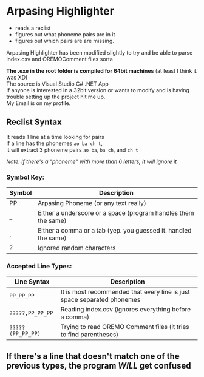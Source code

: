 # Arpasing Highlighter

- reads a reclist
- figures out what phoneme pairs are in it
- figures out which pairs are are missing.

Arpasing Highlighter has been modified slightly to try and be able to parse index.csv and OREMOComment files sorta

**The .exe in the root folder is compiled for 64bit machines** (at least I think it was XD)  
The source is Visual Studio C# .NET App  
If anyone is interested in a 32bit version or wants to modify and is having trouble setting up the project hit me up.  
My Email is on my profile.

## Reclist Syntax

It reads 1 line at a time looking for pairs  
If a line has the phonemes `ao ba ch t`,  
it will extract 3 phoneme pairs `ao ba`, `ba ch`, and `ch t`

*Note: If there's a "phoneme" with more than 6 letters, it will ignore it*

### Symbol Key:
| Symbol | Description |
|---|---|
| PP | Arpasing Phoneme (or any text really) |
| _	| Either a underscore or a space (program handles them the same) |
| , | Either a comma or a tab (yep. you guessed it. handled the same) |
| ? | Ignored random characters |

### Accepted Line Types:
| Line Syntax | Description |
|---|---|
| `PP_PP_PP` | It is most recommended that every line is just space separated phonemes |
| `?????,PP_PP_PP` | Reading index.csv (ignores everything before a comma) |
| `?????(PP_PP_PP)` | Trying to read OREMO Comment files (it tries to find parentheses) |

## If there's a line that doesn't match one of the previous types, the program ***WILL*** get confused
